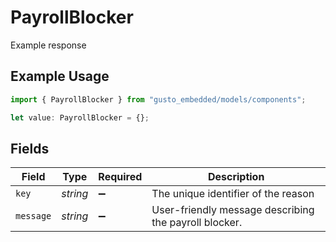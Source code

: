 # PayrollBlocker

Example response

## Example Usage

```typescript
import { PayrollBlocker } from "gusto_embedded/models/components";

let value: PayrollBlocker = {};
```

## Fields

| Field                                                 | Type                                                  | Required                                              | Description                                           |
| ----------------------------------------------------- | ----------------------------------------------------- | ----------------------------------------------------- | ----------------------------------------------------- |
| `key`                                                 | *string*                                              | :heavy_minus_sign:                                    | The unique identifier of the reason                   |
| `message`                                             | *string*                                              | :heavy_minus_sign:                                    | User-friendly message describing the payroll blocker. |